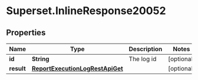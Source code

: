 # Superset.InlineResponse20052

## Properties
Name | Type | Description | Notes
------------ | ------------- | ------------- | -------------
**id** | **String** | The log id | [optional] 
**result** | [**ReportExecutionLogRestApiGet**](ReportExecutionLogRestApiGet.md) |  | [optional] 
